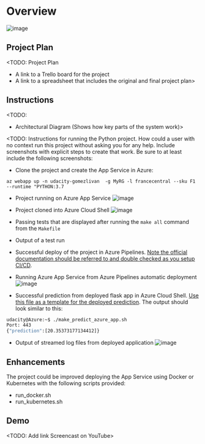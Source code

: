 # Overview

![image](https://user-images.githubusercontent.com/3152635/224437421-57377ae1-bb39-4d14-922e-27364ebe4432.png)


## Project Plan
<TODO: Project Plan

* A link to a Trello board for the project
* A link to a spreadsheet that includes the original and final project plan>

## Instructions

<TODO:  
* Architectural Diagram (Shows how key parts of the system work)>

<TODO:  Instructions for running the Python project.  How could a user with no context run this project without asking you for any help.  Include screenshots with explicit steps to create that work. Be sure to at least include the following screenshots:

* Clone the project and create the App Service in Azure:
```
az webapp up -n udacity-gomezlivan  -g MyRG -l francecentral --sku F1 --runtime "PYTHON:3.7
```

* Project running on Azure App Service
![image](https://user-images.githubusercontent.com/3152635/224437632-544ccb51-fe28-40c5-90a8-d350811aec25.png)

* Project cloned into Azure Cloud Shell
![image](https://user-images.githubusercontent.com/3152635/224442500-3ed04c47-152f-4634-aa4a-afd74460092f.png)

* Passing tests that are displayed after running the `make all` command from the `Makefile`

* Output of a test run

* Successful deploy of the project in Azure Pipelines.  [Note the official documentation should be referred to and double checked as you setup CI/CD](https://docs.microsoft.com/en-us/azure/devops/pipelines/ecosystems/python-webapp?view=azure-devops).

* Running Azure App Service from Azure Pipelines automatic deployment
![image](https://user-images.githubusercontent.com/3152635/224442304-54a47480-4af5-4689-a508-6185e7e2e05c.png)

* Successful prediction from deployed flask app in Azure Cloud Shell.  [Use this file as a template for the deployed prediction](https://github.com/udacity/nd082-Azure-Cloud-DevOps-Starter-Code/blob/master/C2-AgileDevelopmentwithAzure/project/starter_files/flask-sklearn/make_predict_azure_app.sh).
The output should look similar to this:

```bash
udacity@Azure:~$ ./make_predict_azure_app.sh
Port: 443
{"prediction":[20.35373177134412]}
```

* Output of streamed log files from deployed application
![image](https://user-images.githubusercontent.com/3152635/224441869-87d04e23-55b4-4ecb-b472-a431177dba66.png)

> 

## Enhancements

The project could be improved deploying the App Service using Docker or Kubernetes with the following scripts provided:
- run_docker.sh
- run_kubernetes.sh

## Demo 

<TODO: Add link Screencast on YouTube>


